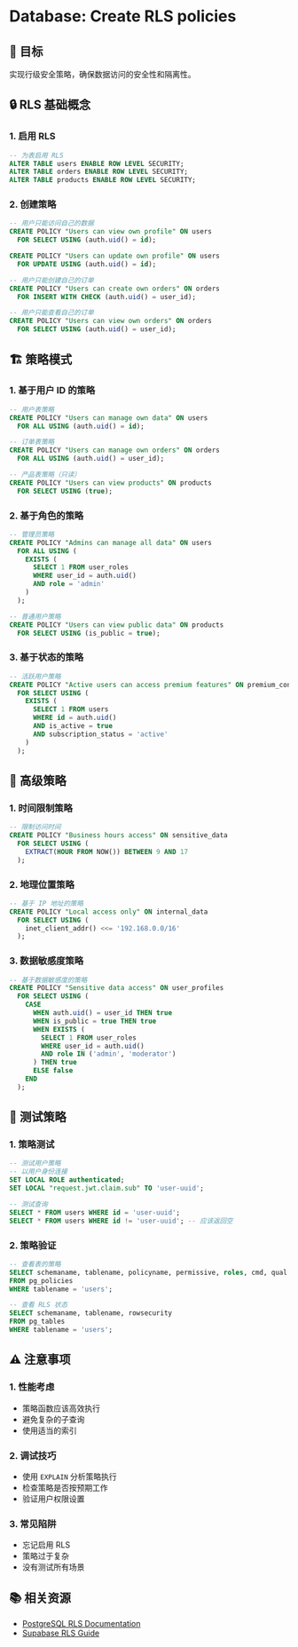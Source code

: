 # Database: Create RLS policies

## 🎯 目标
实现行级安全策略，确保数据访问的安全性和隔离性。

## 🔒 RLS 基础概念

### 1. 启用 RLS
```sql
-- 为表启用 RLS
ALTER TABLE users ENABLE ROW LEVEL SECURITY;
ALTER TABLE orders ENABLE ROW LEVEL SECURITY;
ALTER TABLE products ENABLE ROW LEVEL SECURITY;
```

### 2. 创建策略
```sql
-- 用户只能访问自己的数据
CREATE POLICY "Users can view own profile" ON users
  FOR SELECT USING (auth.uid() = id);

CREATE POLICY "Users can update own profile" ON users
  FOR UPDATE USING (auth.uid() = id);

-- 用户只能创建自己的订单
CREATE POLICY "Users can create own orders" ON orders
  FOR INSERT WITH CHECK (auth.uid() = user_id);

-- 用户只能查看自己的订单
CREATE POLICY "Users can view own orders" ON orders
  FOR SELECT USING (auth.uid() = user_id);
```

## 🏗️ 策略模式

### 1. 基于用户 ID 的策略
```sql
-- 用户表策略
CREATE POLICY "Users can manage own data" ON users
  FOR ALL USING (auth.uid() = id);

-- 订单表策略
CREATE POLICY "Users can manage own orders" ON orders
  FOR ALL USING (auth.uid() = user_id);

-- 产品表策略（只读）
CREATE POLICY "Users can view products" ON products
  FOR SELECT USING (true);
```

### 2. 基于角色的策略
```sql
-- 管理员策略
CREATE POLICY "Admins can manage all data" ON users
  FOR ALL USING (
    EXISTS (
      SELECT 1 FROM user_roles 
      WHERE user_id = auth.uid() 
      AND role = 'admin'
    )
  );

-- 普通用户策略
CREATE POLICY "Users can view public data" ON products
  FOR SELECT USING (is_public = true);
```

### 3. 基于状态的策略
```sql
-- 活跃用户策略
CREATE POLICY "Active users can access premium features" ON premium_content
  FOR SELECT USING (
    EXISTS (
      SELECT 1 FROM users 
      WHERE id = auth.uid() 
      AND is_active = true 
      AND subscription_status = 'active'
    )
  );
```

## 🔐 高级策略

### 1. 时间限制策略
```sql
-- 限制访问时间
CREATE POLICY "Business hours access" ON sensitive_data
  FOR SELECT USING (
    EXTRACT(HOUR FROM NOW()) BETWEEN 9 AND 17
  );
```

### 2. 地理位置策略
```sql
-- 基于 IP 地址的策略
CREATE POLICY "Local access only" ON internal_data
  FOR SELECT USING (
    inet_client_addr() <<= '192.168.0.0/16'
  );
```

### 3. 数据敏感度策略
```sql
-- 基于数据敏感度的策略
CREATE POLICY "Sensitive data access" ON user_profiles
  FOR SELECT USING (
    CASE 
      WHEN auth.uid() = user_id THEN true
      WHEN is_public = true THEN true
      WHEN EXISTS (
        SELECT 1 FROM user_roles 
        WHERE user_id = auth.uid() 
        AND role IN ('admin', 'moderator')
      ) THEN true
      ELSE false
    END
  );
```

## 🧪 测试策略

### 1. 策略测试
```sql
-- 测试用户策略
-- 以用户身份连接
SET LOCAL ROLE authenticated;
SET LOCAL "request.jwt.claim.sub" TO 'user-uuid';

-- 测试查询
SELECT * FROM users WHERE id = 'user-uuid';
SELECT * FROM users WHERE id != 'user-uuid'; -- 应该返回空
```

### 2. 策略验证
```sql
-- 查看表的策略
SELECT schemaname, tablename, policyname, permissive, roles, cmd, qual
FROM pg_policies 
WHERE tablename = 'users';

-- 查看 RLS 状态
SELECT schemaname, tablename, rowsecurity 
FROM pg_tables 
WHERE tablename = 'users';
```

## ⚠️ 注意事项

### 1. 性能考虑
- 策略函数应该高效执行
- 避免复杂的子查询
- 使用适当的索引

### 2. 调试技巧
- 使用 `EXPLAIN` 分析策略执行
- 检查策略是否按预期工作
- 验证用户权限设置

### 3. 常见陷阱
- 忘记启用 RLS
- 策略过于复杂
- 没有测试所有场景

## 📚 相关资源
- [PostgreSQL RLS Documentation](https://www.postgresql.org/docs/current/ddl-rowsecurity.html)
- [Supabase RLS Guide](https://supabase.com/docs/guides/auth/row-level-security)



